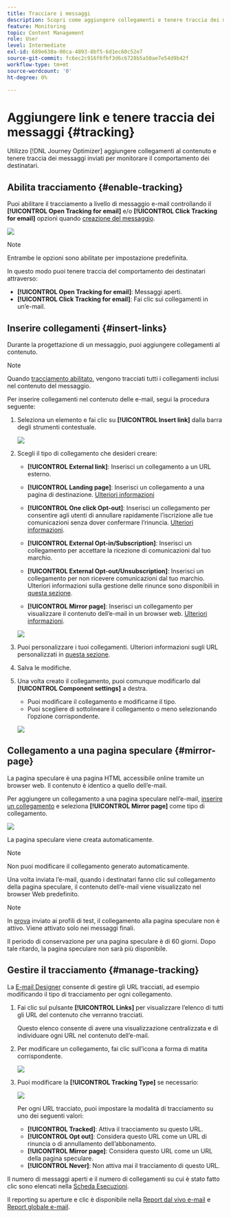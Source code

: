 ```yaml
---
title: Tracciare i messaggi
description: Scopri come aggiungere collegamenti e tenere traccia dei messaggi inviati
feature: Monitoring
topic: Content Management
role: User
level: Intermediate
exl-id: 689e630a-00ca-4893-8bf5-6d1ec60c52e7
source-git-commit: fc6ec2c916f6fbf3d6c6728b5a50ae7e54d9b42f
workflow-type: tm+mt
source-wordcount: '0'
ht-degree: 0%

---
```


# Aggiungere link e tenere traccia dei messaggi {#tracking}

Utilizzo [!DNL Journey Optimizer] aggiungere collegamenti al contenuto e tenere traccia dei messaggi inviati per monitorare il comportamento dei destinatari.

## Abilita tracciamento {#enable-tracking}

Puoi abilitare il tracciamento a livello di messaggio e-mail controllando il **[!UICONTROL Open Tracking for email]** e/o **[!UICONTROL Click Tracking for email]** opzioni quando [creazione del messaggio](create-message.md).

![](assets/message-tracking.png)

>[!NOTE]
>
>Entrambe le opzioni sono abilitate per impostazione predefinita.

In questo modo puoi tenere traccia del comportamento dei destinatari attraverso:

* **[!UICONTROL Open Tracking for email]**: Messaggi aperti.
* **[!UICONTROL Click Tracking for email]**: Fai clic sui collegamenti in un’e-mail.

## Inserire collegamenti {#insert-links}

Durante la progettazione di un messaggio, puoi aggiungere collegamenti al contenuto.

>[!NOTE]
>
>Quando [tracciamento abilitato](#enable-tracking), vengono tracciati tutti i collegamenti inclusi nel contenuto del messaggio.

Per inserire collegamenti nel contenuto delle e-mail, segui la procedura seguente:

1. Seleziona un elemento e fai clic su **[!UICONTROL Insert link]** dalla barra degli strumenti contestuale.

   ![](assets/message-tracking-insert-link.png)

1. Scegli il tipo di collegamento che desideri creare:

   * **[!UICONTROL External link]**: Inserisci un collegamento a un URL esterno.

   * **[!UICONTROL Landing page]**: Inserisci un collegamento a una pagina di destinazione. [Ulteriori informazioni](../landing-pages/get-started-lp.md)

   * **[!UICONTROL One click Opt-out]**: Inserisci un collegamento per consentire agli utenti di annullare rapidamente l’iscrizione alle tue comunicazioni senza dover confermare l’rinuncia. [Ulteriori informazioni](consent.md#one-click-opt-out).

   * **[!UICONTROL External Opt-in/Subscription]**: Inserisci un collegamento per accettare la ricezione di comunicazioni dal tuo marchio.

   * **[!UICONTROL External Opt-out/Unsubscription]**: Inserisci un collegamento per non ricevere comunicazioni dal tuo marchio. Ulteriori informazioni sulla gestione delle rinunce sono disponibili in [questa sezione](consent.md#opt-out-management).

   * **[!UICONTROL Mirror page]**: Inserisci un collegamento per visualizzare il contenuto dell’e-mail in un browser web. [Ulteriori informazioni](#mirror-page).

   ![](assets/message-tracking-links.png)

1. Puoi personalizzare i tuoi collegamenti. Ulteriori informazioni sugli URL personalizzati in [questa sezione](../personalization/personalization-syntax.md#perso-urls).

1. Salva le modifiche.

1. Una volta creato il collegamento, puoi comunque modificarlo dal **[!UICONTROL Component settings]** a destra.

   * Puoi modificare il collegamento e modificarne il tipo.
   * Puoi scegliere di sottolineare il collegamento o meno selezionando l’opzione corrispondente.

   ![](assets/message-tracking-link-settings.png)

## Collegamento a una pagina speculare {#mirror-page}

La pagina speculare è una pagina HTML accessibile online tramite un browser web. Il contenuto è identico a quello dell’e-mail.

Per aggiungere un collegamento a una pagina speculare nell’e-mail, [inserire un collegamento](#insert-links) e seleziona **[!UICONTROL Mirror page]** come tipo di collegamento.

![](assets/message-tracking-mirror-page.png)

La pagina speculare viene creata automaticamente.

>[!NOTE]
>
>Non puoi modificare il collegamento generato automaticamente.

Una volta inviata l’e-mail, quando i destinatari fanno clic sul collegamento della pagina speculare, il contenuto dell’e-mail viene visualizzato nel browser Web predefinito.

>[!NOTE]
>
>In [prova](preview.md#send-proofs) inviato ai profili di test, il collegamento alla pagina speculare non è attivo. Viene attivato solo nei messaggi finali.

Il periodo di conservazione per una pagina speculare è di 60 giorni. Dopo tale ritardo, la pagina speculare non sarà più disponibile.

## Gestire il tracciamento {#manage-tracking}

La [E-mail Designer](create-email-content.md) consente di gestire gli URL tracciati, ad esempio modificando il tipo di tracciamento per ogni collegamento.

1. Fai clic sul pulsante **[!UICONTROL Links]** per visualizzare l’elenco di tutti gli URL del contenuto che verranno tracciati.

   Questo elenco consente di avere una visualizzazione centralizzata e di individuare ogni URL nel contenuto dell’e-mail.

1. Per modificare un collegamento, fai clic sull’icona a forma di matita corrispondente.

   ![](assets/message-tracking-edit-links.png)

1. Puoi modificare la **[!UICONTROL Tracking Type]** se necessario:

   ![](assets/message-tracking-edit-a-link.png)

   Per ogni URL tracciato, puoi impostare la modalità di tracciamento su uno dei seguenti valori:

   * **[!UICONTROL Tracked]**: Attiva il tracciamento su questo URL.
   * **[!UICONTROL Opt out]**: Considera questo URL come un URL di rinuncia o di annullamento dell’abbonamento.
   * **[!UICONTROL Mirror page]**: Considera questo URL come un URL della pagina speculare.
   * **[!UICONTROL Never]**: Non attiva mai il tracciamento di questo URL. <!--This information is saved: if the URL appears again in a future message, its tracking is automatically deactivated.-->

Il numero di messaggi aperti e il numero di collegamenti su cui è stato fatto clic sono elencati nella [Scheda Esecuzioni](message-monitoring.md).

Il reporting su aperture e clic è disponibile nella [Report dal vivo e-mail](../reports/email-live-report.md) e [Report globale e-mail](../reports/email-global-report.md).
